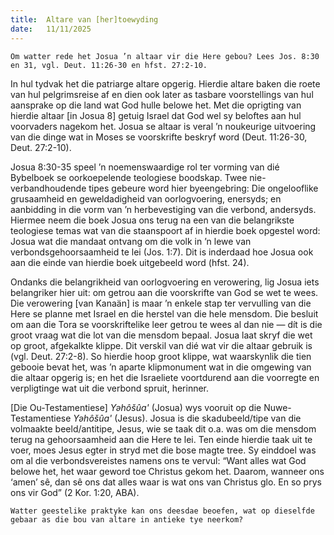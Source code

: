 ```yaml
---
title:  Altare van [her]toewyding
date:   11/11/2025
---
```


`Om watter rede het Josua ’n altaar vir die Here gebou? Lees Jos. 8:30 en 31, vgl. Deut. 11:26-30 en hfst. 27:2-10.`

In hul tydvak het die patriarge altare opgerig. Hierdie altare baken die roete van hul pelgrimsreise af en dien ook later as tasbare voorstellings van hul aansprake op die land wat God hulle belowe het. Met die oprigting van hierdie altaar [in Josua 8] getuig Israel dat God wel sy beloftes aan hul voorvaders nagekom het. Josua se altaar is veral ’n noukeurige uitvoering van die dinge wat in Moses se voorskrifte beskryf word (Deut. 11:26-30, Deut. 27:2-10).

Josua 8:30-35 speel ’n noemenswaardige rol ter vorming van dié Bybelboek se oorkoepelende teologiese boodskap. Twee nie-verbandhoudende tipes gebeure word hier byeengebring: Die ongelooflike grusaamheid en geweldadigheid van oorlogvoering, enersyds; en aanbidding in die vorm van ’n herbevestiging van die verbond, andersyds. Hiermee neem die boek Josua ons terug na een van die belangrikste teologiese temas wat van die staanspoort af in hierdie boek opgestel word: Josua wat die mandaat ontvang om die volk in ’n lewe van verbondsgehoorsaamheid te lei (Jos. 1:7). Dit is inderdaad hoe Josua ook aan die einde van hierdie boek uitgebeeld word (hfst. 24).

Ondanks die belangrikheid van oorlogvoering en verowering, lig Josua iets belangriker hier uit: om getrou aan die voorskrifte van God se wet te wees. Die verowering [van Kanaän] is maar ’n enkele stap ter vervulling van die Here se planne met Israel en die herstel van die hele mensdom. Die besluit om aan die Tora se voorskriftelike leer getrou te wees al dan nie — dít is die groot vraag wat die lot van die mensdom bepaal. Josua laat skryf die wet op groot, afgekalkte klippe. Dit verskil van dié wat vir die altaar gebruik is (vgl. Deut. 27:2-8). So hierdie hoop groot klippe, wat waarskynlik die tien gebooie bevat het, was ’n aparte klipmonument wat in die omgewing van die altaar opgerig is; en het die Israeliete voortdurend aan die voorregte en verpligtinge wat uit die verbond spruit, herinner.

[Die Ou-Testamentiese] _Yəhôšûa'_  (Josua) wys vooruit op die Nuwe-Testamentiese _Yəhôšûa'_ (Jesus). Josua is die skadubeeld/tipe van die volmaakte beeld/antitipe, Jesus, wie se taak dit o.a. was om die mensdom terug na gehoorsaamheid aan die Here te lei. Ten einde hierdie taak uit te voer, moes Jesus egter in stryd met die bose magte tree. Sy einddoel was om al die verbondsvereistes namens ons te vervul: “Want alles wat God belowe het, het waar geword toe Christus gekom het. Daarom, wanneer ons ‘amen’ sê, dan sê ons dat alles waar is wat ons van Christus glo. En so prys ons vir God” (2 Kor. 1:20, ABA).

`Watter geestelike praktyke kan ons deesdae beoefen, wat op dieselfde gebaar as die bou van altare in antieke tye neerkom?`